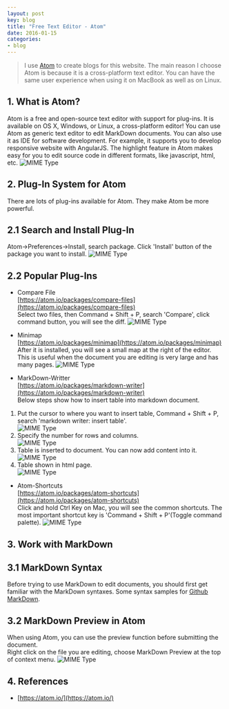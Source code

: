 ```yaml
---
layout: post
key: blog
title: "Free Text Editor - Atom"
date: 2016-01-15
categories:
- blog
---
```


> I use [Atom](https://atom.io/) to create blogs for this website. The main reason I choose Atom is because it is a cross-platform text editor. You can have the same user experience when using it on MacBook as well as on Linux.

## 1. What is Atom?
Atom is a free and open-source text editor with support for plug-ins. It is available on OS X, Windows, or Linux, a cross-platform editor! You can use Atom as generic text editor to edit MarkDown documents. You can also use it as IDE for software development. For example, it supports you to develop responsive website with AngularJS. The highlight feature in Atom makes easy for you to edit source code in different formats, like javascript, html, etc.
![MIME Type](/public/pics/2016-01-15/atom.png)  

## 2. Plug-In System for Atom
There are lots of plug-ins available for Atom. They make Atom be more powerful.

## 2.1 Search and Install Plug-In
Atom->Preferences->Install, search package. Click 'Install' button of the package you want to install.
![MIME Type](/public/pics/2016-01-15/installplugin.png)  

## 2.2 Popular Plug-Ins
* Compare File  
[https://atom.io/packages/compare-files](https://atom.io/packages/compare-files)  
Select two files, then Command + Shift + P, search 'Compare', click command button, you will see the diff.
![MIME Type](/public/pics/2016-01-15/compare.png)  

* Minimap  
[https://atom.io/packages/minimap](https://atom.io/packages/minimap)  
After it is installed, you will see a small map at the right of the editor. This is useful when the document you are editing is very large and has many pages.
![MIME Type](/public/pics/2016-01-15/minimap.png)  

* MarkDown-Writter  
[https://atom.io/packages/markdown-writer](https://atom.io/packages/markdown-writer)  
Below steps show how to insert table into markdown document.  
1) Put the cursor to where you want to insert table, Command + Shift + P, search 'markdown writer: insert table'.  
![MIME Type](/public/pics/2016-01-15/tablekey.png)  
2) Specify the number for rows and columns.  
![MIME Type](/public/pics/2016-01-15/table64.png)  
3) Table is inserted to document. You can now add content into it.  
![MIME Type](/public/pics/2016-01-15/tablecreated.png)  
4) Table shown in html page.  
![MIME Type](/public/pics/2016-01-15/tablehtml.png)  

* Atom-Shortcuts  
[https://atom.io/packages/atom-shortcuts](https://atom.io/packages/atom-shortcuts)  
Click and hold Ctrl Key on Mac, you will see the common shortcuts.
The most important shortcut key is 'Command + Shift + P'(Toggle command palette).
![MIME Type](/public/pics/2016-01-15/shortcut.png)  

## 3. Work with MarkDown
## 3.1 MarkDown Syntax
Before trying to use MarkDown to edit documents, you should first get familiar with the MarkDown syntaxes.
Some syntax samples for [Github MarkDown](https://guides.github.com/features/mastering-markdown/).

## 3.2 MarkDown Preview in Atom
When using Atom, you can use the preview function before submitting the document.  
Right click on the file you are editing, choose MarkDown Preview at the top of context menu.
![MIME Type](/public/pics/2016-01-15/preview.png)  

## 4. References
* [https://atom.io/](https://atom.io/)

